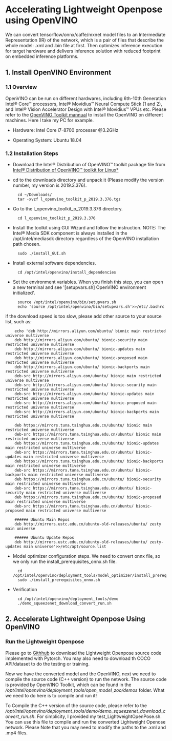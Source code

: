 # Accelerating Lightweight Openpose using OpenVINO
We can convert tensorflow/onnx/caffe/mxnet model files to  an Intermediate Representation (IR) of the network, which is a pair of files that describe the whole model: .xml and .bin file at first. Then optimizes inference execution for target hardware and delivers inference solution with reduced footprint on embedded inference platforms.


##  1. Install OpenVINO Environment

### 1.1 Overview
OpenVINO can be run on different hardwares, including 6th-10th Generation Intel® Core™ processors,  Intel® Movidius™ Neural Compute Stick (1 and 2), and  Intel® Vision Accelerator Design with Intel® Movidius™ VPUs etc. Please refer to the [OpenVINO Toolkit mannual](https://docs.openvinotoolkit.org/latest/index.html) to install the OpenVINO on different machines. Here I take my PC for example. 

- Hardware: Intel Core i7-8700 processer @3.2GHz

- Operating System: Ubuntu 18.04


### 1.2 Installation Steps

- Download the Intel® Distribution of OpenVINO™ toolkit package file from  [Intel® Distribution of OpenVINO™ toolkit for Linux*](https://software.intel.com/en-us/openvino-toolkit/choose-download?elq_cid=5925583&erpm_id=8976297)

- cd to the downloads directory and unpack it (Please modify the version number, my version is 2019.3.376).

		cd ~/Downloads/
		tar -xvzf l_openvino_toolkit_p_2019.3.376.tgz
	    
- Go to the l_openvino_toolkit_p_2019.3.376 directory.
	
		cd l_openvino_toolkit_p_2019.3.376

- Install the toolkit using GUI Wizard and follow the instruction. NOTE: The Intel® Media SDK component is always installed in the /opt/intel/mediasdk directory regardless of the OpenVINO installation path chosen.

		sudo ./install_GUI.sh

- Install external software dependencies.

		cd /opt/intel/openvino/install_dependencies


- Set the environment variables. When you finish this step, you can open a new terminal and see '[setupvars.sh] OpenVINO environment initialized'.

		source /opt/intel/openvino/bin/setupvars.sh
		echo 'source /opt/intel/openvino/bin/setupvars.sh'>>/etc/.bashrc
		
if the download speed is too slow, please add other source to your source list, such as:

		echo 'deb http://mirrors.aliyun.com/ubuntu/ bionic main restricted universe multiverse
		deb http://mirrors.aliyun.com/ubuntu/ bionic-security main restricted universe multiverse
		deb http://mirrors.aliyun.com/ubuntu/ bionic-updates main restricted universe multiverse
		deb http://mirrors.aliyun.com/ubuntu/ bionic-proposed main restricted universe multiverse
		deb http://mirrors.aliyun.com/ubuntu/ bionic-backports main restricted universe multiverse
		deb-src http://mirrors.aliyun.com/ubuntu/ bionic main restricted universe multiverse
		deb-src http://mirrors.aliyun.com/ubuntu/ bionic-security main restricted universe multiverse
		deb-src http://mirrors.aliyun.com/ubuntu/ bionic-updates main restricted universe multiverse
		deb-src http://mirrors.aliyun.com/ubuntu/ bionic-proposed main restricted universe multiverse
		deb-src http://mirrors.aliyun.com/ubuntu/ bionic-backports main restricted universe multiverse

		deb https://mirrors.tuna.tsinghua.edu.cn/ubuntu/ bionic main restricted universe multiverse
		deb-src https://mirrors.tuna.tsinghua.edu.cn/ubuntu/ bionic main restricted universe multiverse
		deb https://mirrors.tuna.tsinghua.edu.cn/ubuntu/ bionic-updates main restricted universe multiverse
		deb-src https://mirrors.tuna.tsinghua.edu.cn/ubuntu/ bionic-updates main restricted universe multiverse
		deb https://mirrors.tuna.tsinghua.edu.cn/ubuntu/ bionic-backports main restricted universe multiverse
		deb-src https://mirrors.tuna.tsinghua.edu.cn/ubuntu/ bionic-backports main restricted universe multiverse
		deb https://mirrors.tuna.tsinghua.edu.cn/ubuntu/ bionic-security main restricted universe multiverse
		deb-src https://mirrors.tuna.tsinghua.edu.cn/ubuntu/ bionic-security main restricted universe multiverse
		deb https://mirrors.tuna.tsinghua.edu.cn/ubuntu/ bionic-proposed main restricted universe multiverse
		deb-src https://mirrors.tuna.tsinghua.edu.cn/ubuntu/ bionic-proposed main restricted universe multiverse
		
		###### Ubuntu Main Repos
		deb http://mirrors.ustc.edu.cn/ubuntu-old-releases/ubuntu/ zesty main universe

		###### Ubuntu Update Repos
		deb http://mirrors.ustc.edu.cn/ubuntu-old-releases/ubuntu/ zesty-updates main universe'>>/etc/apt/source.list

- Model optimizer configuration steps. We need to convert onnx file, so we only run the install_prerequisites_onnx.sh file.

		cd /opt/intel/openvino/deployment_tools/model_optimizer/install_prerequisites
		sudo ./install_prerequisites_onnx.sh

- Verification 

		cd /opt/intel/openvino/deployment_tools/demo
		./demo_squeezenet_download_convert_run.sh

## 2. Accelerate Lightweight Openpose Using OpenVINO

### Run the Lightweight Openpose
Please go to [Githhub](https://github.com/Daniil-Osokin/lightweight-human-pose-estimation.pytorch) to download the Lightweight Openpose source code implemented with Pytorch. You may also need to download th COCO API/dataset to do the testing or training. 

 Now we have the converted model and the OpenVINO, next we need to compile the source code (C++ version) to run the network. The source code is provided by OpenVINO Toolkit, which can be found in the _/opt/intel/openvino/deployment_tools/open_model_zoo/demos_ folder. What we need to do here is to compile and run it!
 
To Compile the C++ version of the source code, please refer to the _/opt/intel/openvino/deployment_tools/demo/demo_squeezenet_download_convert_run.sh_. For simplicity, I provided my test_LightweightOpenPose.sh. You can use this file to compile and run the converted Lightweight Openose network. Please Note that you may need to modify the paths to the .xml and .mp4 files.
	